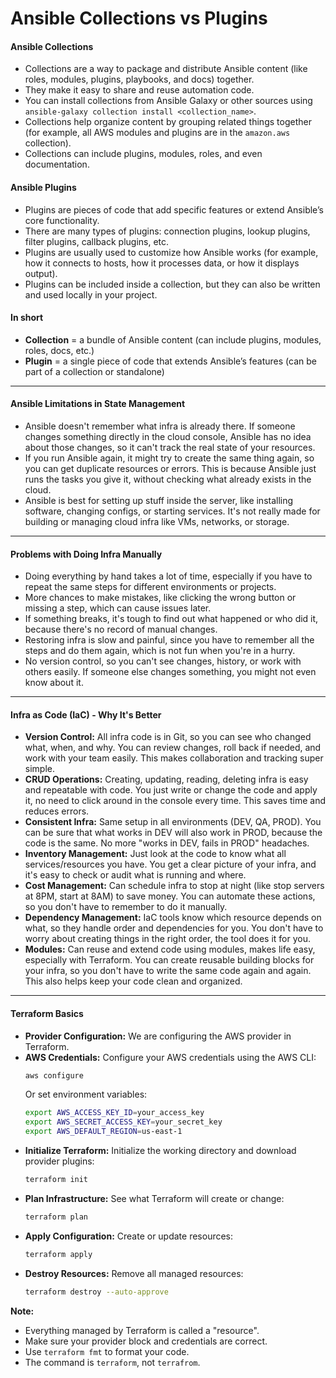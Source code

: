 # Ansible Collections vs Plugins

#### **Ansible Collections**
- Collections are a way to package and distribute Ansible content (like roles, modules, plugins, playbooks, and docs) together.
- They make it easy to share and reuse automation code.
- You can install collections from Ansible Galaxy or other sources using `ansible-galaxy collection install <collection_name>`.
- Collections help organize content by grouping related things together (for example, all AWS modules and plugins are in the `amazon.aws` collection).
- Collections can include plugins, modules, roles, and even documentation.

#### **Ansible Plugins**
- Plugins are pieces of code that add specific features or extend Ansible’s core functionality.
- There are many types of plugins: connection plugins, lookup plugins, filter plugins, callback plugins, etc.
- Plugins are usually used to customize how Ansible works (for example, how it connects to hosts, how it processes data, or how it displays output).
- Plugins can be included inside a collection, but they can also be written and used locally in your project.

#### **In short**
- **Collection** = a bundle of Ansible content (can include plugins, modules, roles, docs, etc.)
- **Plugin** = a single piece of code that extends Ansible’s features (can be part of a collection or standalone)

----

#### **Ansible Limitations in State Management**
- Ansible doesn't remember what infra is already there. If someone changes something directly in the cloud console, Ansible has no idea about those changes, so it can't track the real state of your resources.
- If you run Ansible again, it might try to create the same thing again, so you can get duplicate resources or errors. This is because Ansible just runs the tasks you give it, without checking what already exists in the cloud.
- Ansible is best for setting up stuff inside the server, like installing software, changing configs, or starting services. It's not really made for building or managing cloud infra like VMs, networks, or storage.

----

#### **Problems with Doing Infra Manually**
- Doing everything by hand takes a lot of time, especially if you have to repeat the same steps for different environments or projects.
- More chances to make mistakes, like clicking the wrong button or missing a step, which can cause issues later.
- If something breaks, it's tough to find out what happened or who did it, because there's no record of manual changes.
- Restoring infra is slow and painful, since you have to remember all the steps and do them again, which is not fun when you're in a hurry.
- No version control, so you can't see changes, history, or work with others easily. If someone else changes something, you might not even know about it.

----

#### **Infra as Code (IaC) - Why It's Better**
- **Version Control:** All infra code is in Git, so you can see who changed what, when, and why. You can review changes, roll back if needed, and work with your team easily. This makes collaboration and tracking super simple.
- **CRUD Operations:** Creating, updating, reading, deleting infra is easy and repeatable with code. You just write or change the code and apply it, no need to click around in the console every time. This saves time and reduces errors.
- **Consistent Infra:** Same setup in all environments (DEV, QA, PROD). You can be sure that what works in DEV will also work in PROD, because the code is the same. No more "works in DEV, fails in PROD" headaches.
- **Inventory Management:** Just look at the code to know what all services/resources you have. You get a clear picture of your infra, and it's easy to check or audit what is running and where.
- **Cost Management:** Can schedule infra to stop at night (like stop servers at 8PM, start at 8AM) to save money. You can automate these actions, so you don't have to remember to do it manually.
- **Dependency Management:** IaC tools know which resource depends on what, so they handle order and dependencies for you. You don't have to worry about creating things in the right order, the tool does it for you.
- **Modules:** Can reuse and extend code using modules, makes life easy, especially with Terraform. You can create reusable building blocks for your infra, so you don't have to write the same code again and again. This also helps keep your code clean and organized.

----

#### **Terraform Basics**
- **Provider Configuration:** We are configuring the AWS provider in Terraform.
- **AWS Credentials:** Configure your AWS credentials using the AWS CLI:
  ```sh
  aws configure
  ```
  Or set environment variables:
  ```sh
  export AWS_ACCESS_KEY_ID=your_access_key
  export AWS_SECRET_ACCESS_KEY=your_secret_key
  export AWS_DEFAULT_REGION=us-east-1
  ```
- **Initialize Terraform:** Initialize the working directory and download provider plugins:
  ```sh
  terraform init
  ```
- **Plan Infrastructure:** See what Terraform will create or change:
  ```sh
  terraform plan
  ```
- **Apply Configuration:** Create or update resources:
  ```sh
  terraform apply
  ```
- **Destroy Resources:** Remove all managed resources:
  ```sh
  terraform destroy --auto-approve
  ```

**Note:**
- Everything managed by Terraform is called a "resource".
- Make sure your provider block and credentials are correct.
- Use `terraform fmt` to format your code.
- The command is `terraform`, not `terrafrom`.




